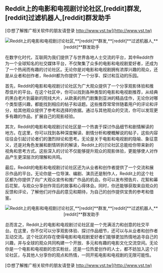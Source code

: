 ## **Reddit上的电影和电视剧讨论社区,**[reddit]**群发,**[reddit]**过滤机器人,**[reddit]**群发助手**

[😍想了解推广相关软件的朋友请登录 http://www.vst.tw](http://www.vst.tw)

 <center><img src="https://vst.tw/MP4/tuiguang/png/6.png" alt="Reddit上的电影和电视剧讨论社区,**[reddit]**群发,**[reddit]**过滤机器人,**[reddit]**群发助手"></center>

在数字化时代，互联网为我们提供了与世界各地人士交流的平台，其中Reddit作为一个全球知名的社交媒体平台，不仅聚集了众多的电影和电视剧爱好者，还成为了一个热闹而有趣的讨论社区。无论你是对电影和电视剧拥有浓厚兴趣的观众，还是从业者和创作者，Reddit都为你提供了一个分享、探讨和互动的乐园。

首先，Reddit的电影和电视剧讨论社区为广大观众提供了一个分享观影体验和推荐佳片的平台。在这个社区中，你可以找到各种类型的电影和电视剧推荐，从经典的黑白老片到最新的院线大片，从欧美的热门剧集到亚洲的精品佳作，无论你对哪个类型感兴趣，都能找到相应的帖子和话题。这些推荐常常伴随着用户的评论和评分，给其他观众提供了参考和选择的依据。通过与其他观众的交流，你可以发现更多有趣的作品，扩展自己的观影经验。

其次，Reddit的电影和电视剧讨论社区是一个热衷于探讨作品细节和剧情解读的地方。在这里，你可以找到各种深度解读、剧情分析和梗概解说的帖子，这些内容往往会引起讨论者们的激烈辩论和思考。无论是关于电影和电视剧的隐喻、象征意义，还是对角色发展和剧情转折的解读，Reddit上的讨论社区总能给你带来新的视角和思考方式。这些深入的讨论不仅能够提升观众的观影体验，更能够使人对作品产生更深层次的理解和共鸣。

最后，Reddit的电影和电视剧讨论社区还为从业者和创作者提供了一个交流和展示作品的平台。无论你是一位导演、编剧、演员还是制作人，Reddit上的这个社区都为你提供了向广大观众宣传和推广作品的机会。你可以发布预告片、花絮和幕后花絮，与观众分享创作背后的故事和心得体会。同时，你还能够获取来自观众的反馈和评论，了解他们对作品的意见和期待，为自己的创作提供宝贵的参考和借鉴。

 <center><img src="https://vst.tw/MP4/tuiguang/png/0.png" alt="Reddit上的电影和电视剧讨论社区,**[reddit]**群发,**[reddit]**过滤机器人,**[reddit]**群发助手"></center>

总而言之，Reddit上的电影和电视剧讨论社区是一个充满活力和创意的社交平台。在这里，你不仅可以分享观影体验、探讨作品细节，还可以与从业者和创作者互动交流。这个社区的存在使得电影和电视剧爱好者们能够更加热情地追寻自己的兴趣，并与全球的观众共同构建一个开放、多元和有趣的电影文化交流空间。无论你是一个电影和电视剧的忠实粉丝，还是一位热爱创作的人士，都不妨加入这个讨论社区，与其他人分享你的观点和热情，一同开拓电影和电视剧的无限可能性。

[😍想了解推广相关软件的朋友请登录 http://www.vst.tw](http://www.vst.tw)



